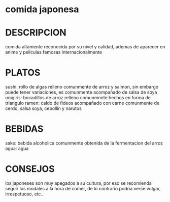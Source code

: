 # comida japonesa

#  DESCRIPCION
comida altamente reconocida por su nivel y calidad, ademas de aparecer en anime y peliculas famosas internacionalmente

# PLATOS
sushi: rollo de algas relleno comunmente de arroz y salmon, sin embargo puede tener variaciones, es comunmente acompañado de salsa de soya
onigiris: bocadillos de arroz relleno comunmnete hechos en forma de triangulo
ramen: caldo de fideos acompañado con carne comunmente de cerdo, salsa soya, cebollin y narutos

# BEBIDAS
sake: bebida alcoholica comunmente obtenida de la fermentacion del arroz
agua: agua 

#  CONSEJOS
los japoneses son muy apegados a su cultura, por eso se recomienda seguir los modales a la hora de comer, de lo contrario podria verse vulgar, irrespetuoso, etc..